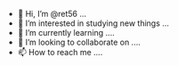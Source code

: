 - 👋 Hi, I’m @ret56 ...
- 👀 I’m interested in studying new things ...
- 🌱 I’m currently learning ....
- 💞️ I’m looking to collaborate on ....
- 📫 How to reach me ....
  

<!---
ret56/ret56 is a ✨ special ✨ repository because its `README.md` (this file) appears on your GitHub profile.
You can click the Preview link to take a look at your changes.
--->
